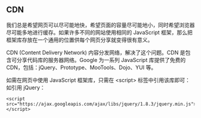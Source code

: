 ## CDN ##

我们总是希望网页可以尽可能地快，希望页面的容量尽可能地小，同时希望浏览器尽可能多地进行缓存。如果许多不同的网站使用相同的 JavaScript 框架，那么把框架库存放在一个通用的位置供每个网页分享就变得很有意义。

CDN (Content Delivery Network) 内容分发网络，解决了这个问题。CDN 是包含可分享代码库的服务器网络。Google 为一系列 JavaScript 库提供了免费的 CDN，包括：jQuery、Prototype、MooTools、Dojo、YUI 等。

如需在网页中使用 JavaScript 框架库，只需在 <script\> 标签中引用该库即可：如引用 jQuery：
	
	<script src="https://ajax.googleapis.com/ajax/libs/jquery/1.8.3/jquery.min.js"></script>